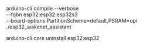 arduino-cli compile --verbose \
  --fqbn esp32:esp32:esp32s3 \
  --board-options PartitionScheme=default,PSRAM=opi \
  ./esp32_wakenet_assistant


arduino-cli core uninstall esp32:esp32